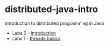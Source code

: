 distributed-java-intro
======================

Introduction to distributed programming in Java

- Labs 0 - [introduction](0-introduction/README.md)
- Labs 1 - [threads basics](1-threads-basics/README.md)
